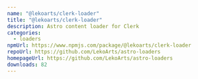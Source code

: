 ```yaml
---
name: "@lekoarts/clerk-loader"
title: "@lekoarts/clerk-loader"
description: Astro content loader for Clerk
categories:
  - loaders
npmUrl: https://www.npmjs.com/package/@lekoarts/clerk-loader
repoUrl: https://github.com/LekoArts/astro-loaders
homepageUrl: https://github.com/LekoArts/astro-loaders
downloads: 82
---
```

